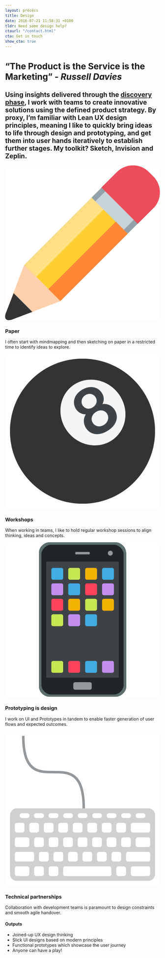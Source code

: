 ```yaml
---
layout: process
title: Design
date: 2016-07-21 11:58:31 +0100
tldr: Need some design help?
ctaurl: "/contact.html"
cta: Get in touch
show_cta: true
---
```


# “The Product is the Service is the Marketing” - *Russell Davies*

## Using insights delivered through the [discovery phase](/process/discover.md), I work with teams to create innovative solutions using the defined product strategy. By proxy, I’m familiar with Lean UX design principles, meaning I like to quickly bring ideas to life through design and prototyping, and get them into user hands iteratively to establish further stages. My toolkit? Sketch, Invision and Zeplin.

<div class="process-page-items">

  <div class="process-item">
    <div class="process-item-wrapper">
      <img src="/images/paper.png" />
      <h3>Paper</h3>
      <p>I often start with mindmapping and then sketching on paper in a restricted time to identify ideas to explore.</p>
    </div>
  </div>

  <div class="process-item">
    <div class="process-item-wrapper">
      <img src="/images/workshop.png" />
      <h3>Workshops</h3>
      <p>When working in teams, I like to hold regular workshop sessions to align thinking, ideas and concepts.</p>
    </div>
  </div>

  <div class="process-item">
    <div class="process-item-wrapper">
      <img src="/images/prototype.png" />
      <h3>Prototyping is design</h3>
      <p>I work on UI and Prototypes in tandem to enable faster generation of user flows and expected outcomes.</p>
    </div>
  </div>

  <div class="process-item">
    <div class="process-item-wrapper">
      <img src="/images/tech.png">
      <h3>Technical partnerships</h3>
      <p>Collaboration with development teams is paramount to design constraints and smooth agile handover.</p>
    </div>
  </div>
</div>

  <div class="process-results">
    <h4>Outputs</h4>
      <ul>
        <li>Joined-up UX design thinking</li>
        <li>Slick UI designs based on modern principles</li>
        <li>Functional prototypes which showcase the user journey</li>
        <li>Anyone can have a play!</li>
      </ul>
    </div>
